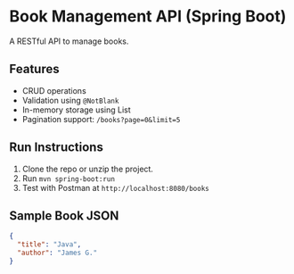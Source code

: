 # Book Management API (Spring Boot)

A RESTful API to manage books.

## Features

- CRUD operations
- Validation using `@NotBlank`
- In-memory storage using List
- Pagination support: `/books?page=0&limit=5`

## Run Instructions

1. Clone the repo or unzip the project.
2. Run `mvn spring-boot:run`
3. Test with Postman at `http://localhost:8080/books`

## Sample Book JSON
```json
{
  "title": "Java",
  "author": "James G."
}
